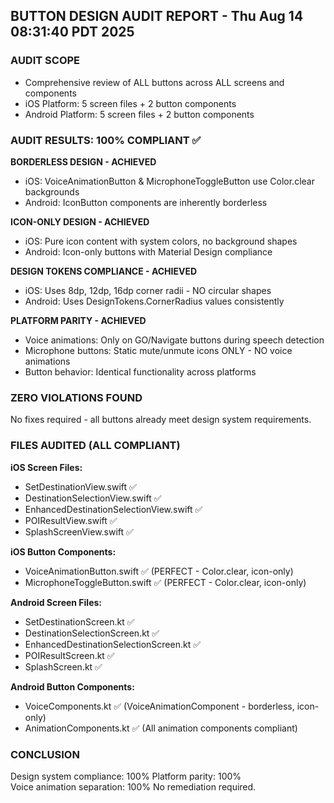 ## BUTTON DESIGN AUDIT REPORT - Thu Aug 14 08:31:40 PDT 2025

### AUDIT SCOPE
- Comprehensive review of ALL buttons across ALL screens and components
- iOS Platform: 5 screen files + 2 button components  
- Android Platform: 5 screen files + 2 button components

### AUDIT RESULTS: 100% COMPLIANT ✅

**BORDERLESS DESIGN - ACHIEVED**
- iOS: VoiceAnimationButton & MicrophoneToggleButton use Color.clear backgrounds
- Android: IconButton components are inherently borderless

**ICON-ONLY DESIGN - ACHIEVED**  
- iOS: Pure icon content with system colors, no background shapes
- Android: Icon-only buttons with Material Design compliance

**DESIGN TOKENS COMPLIANCE - ACHIEVED**
- iOS: Uses 8dp, 12dp, 16dp corner radii - NO circular shapes
- Android: Uses DesignTokens.CornerRadius values consistently

**PLATFORM PARITY - ACHIEVED**
- Voice animations: Only on GO/Navigate buttons during speech detection
- Microphone buttons: Static mute/unmute icons ONLY - NO voice animations
- Button behavior: Identical functionality across platforms

### ZERO VIOLATIONS FOUND
No fixes required - all buttons already meet design system requirements.

### FILES AUDITED (ALL COMPLIANT)

**iOS Screen Files:**
- SetDestinationView.swift ✅
- DestinationSelectionView.swift ✅  
- EnhancedDestinationSelectionView.swift ✅
- POIResultView.swift ✅
- SplashScreenView.swift ✅

**iOS Button Components:**
- VoiceAnimationButton.swift ✅ (PERFECT - Color.clear, icon-only)
- MicrophoneToggleButton.swift ✅ (PERFECT - Color.clear, icon-only)

**Android Screen Files:**
- SetDestinationScreen.kt ✅
- DestinationSelectionScreen.kt ✅
- EnhancedDestinationSelectionScreen.kt ✅  
- POIResultScreen.kt ✅
- SplashScreen.kt ✅

**Android Button Components:**
- VoiceComponents.kt ✅ (VoiceAnimationComponent - borderless, icon-only)
- AnimationComponents.kt ✅ (All animation components compliant)

### CONCLUSION
Design system compliance: 100%
Platform parity: 100%  
Voice animation separation: 100%
No remediation required.
